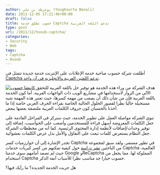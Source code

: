 ```yaml
---
author: يوغرطة بن علي (Youghourta Benali)
date: 2011-12-05 17:21:46+00:00
draft: false
title: حسوب تطلق خدمة Captcha تدعم اللغة العربية
type: post
url: /2011/12/hsoub-captcha/
categories:
- Security
- Web
tags:
- Captcha
- Hsoub
---
```


أطلقت شركة حسوب صاحبة خدمة الإعلانات على الإنترنت خدمة جديدة تتمثل في [Captcha تدعم اللغتين العربية والانجليزية في آن واحد](http://captcha.hsoub.com/).




[![كابتشا حسوب](http://www.it-scoop.com/wp-content/uploads/2011/12/hsoub-captcha.png)
](http://www.it-scoop.com/wp-content/uploads/2011/12/hsoub-captcha.png)هدف الشركة من وراء هذه الخدمة هو توفير حل باللغة العربية للتحقق الآلي من الزوار لاستخدامها في مشاريع الويب ذات الواجهات العربية. أما كون الخدمة باللغة العربية فإن من شأن ذلك أن يصعب من مهمة كسرها، حيث تعتبر هذه المهمة شبه مستحيلة حاليا نظرا لقصور الحلول الحالية الخاصة بقراءة الحرف العربي خاصة إذا ما أخذنا بالحسبان كون حروف الكلمات العربية ملتصقة بعضها ببعض.




تنوي الشركة مواصلة العمل على تطوير الخدمة، حيث ستركز في المراحل القادمة على جعل الكلمات المعروضة أسهل قراءة للمستخدمين وأصعب على الحواسيب، إضافة إلى توفير وحدات/إضافات لأنظمة إدارة المحتوى الرئيسية. كما أنه من مخططات الشركة جعل النظام يستعرض كلمات تبعث على التفاؤل والأمل بدل عرض الكلمات بعشوائية.




تجدر الإشارة إلى أن خوارزميات كسر Captcha في تطور مستمر، ولقد سبق لمجموعة من الباحثين [نشر دراسة](../2011/11/popular-captcha-defeated/) حول كيفية تمكنهم من كسر كبريات خدمات Captcha العالمية، حيث لم تصمد أمامهم سوى خدمتا Google وReCaptcha المملوكة لها، مما يجعل من استخدام Captcha حسوب خيارا جد مناسب نظرا للأسباب آنفة الذكر.




هل جربت الخدمة الجديدة؟ ما رأيك فيها؟
